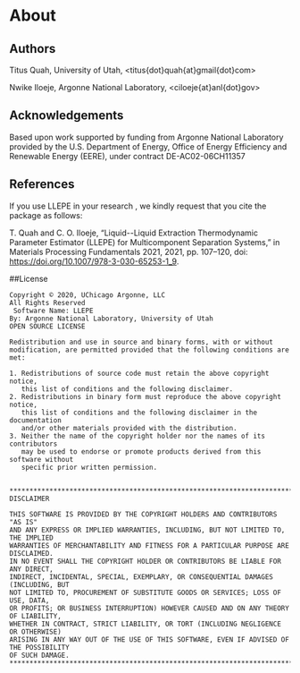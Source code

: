 # About

## Authors
Titus Quah, University of Utah, <titus{dot}quah{at}gmail{dot}com>

Nwike Iloeje, Argonne National Laboratory, <ciloeje{at}anl{dot}gov>

## Acknowledgements

Based upon work supported by funding from Argonne National Laboratory provided by the U.S. Department of Energy, Office of Energy Efficiency and Renewable Energy (EERE), under contract DE-AC02-06CH11357

## References
If you use LLEPE in your research , we kindly request that you cite the package as follows:

T. Quah and C. O. Iloeje, “Liquid--Liquid Extraction Thermodynamic Parameter Estimator (LLEPE) for Multicomponent Separation Systems,” in Materials Processing Fundamentals 2021, 2021, pp. 107–120, doi: https://doi.org/10.1007/978-3-030-65253-1_9.

##License
```
Copyright © 2020, UChicago Argonne, LLC
All Rights Reserved
 Software Name: LLEPE
By: Argonne National Laboratory, University of Utah
OPEN SOURCE LICENSE

Redistribution and use in source and binary forms, with or without
modification, are permitted provided that the following conditions are met:

1. Redistributions of source code must retain the above copyright notice,
   this list of conditions and the following disclaimer.
2. Redistributions in binary form must reproduce the above copyright notice,
   this list of conditions and the following disclaimer in the documentation
   and/or other materials provided with the distribution.
3. Neither the name of the copyright holder nor the names of its contributors
   may be used to endorse or promote products derived from this software without
   specific prior written permission.


******************************************************************************************************
DISCLAIMER

THIS SOFTWARE IS PROVIDED BY THE COPYRIGHT HOLDERS AND CONTRIBUTORS "AS IS"
AND ANY EXPRESS OR IMPLIED WARRANTIES, INCLUDING, BUT NOT LIMITED TO, THE IMPLIED
WARRANTIES OF MERCHANTABILITY AND FITNESS FOR A PARTICULAR PURPOSE ARE DISCLAIMED.
IN NO EVENT SHALL THE COPYRIGHT HOLDER OR CONTRIBUTORS BE LIABLE FOR ANY DIRECT,
INDIRECT, INCIDENTAL, SPECIAL, EXEMPLARY, OR CONSEQUENTIAL DAMAGES (INCLUDING, BUT
NOT LIMITED TO, PROCUREMENT OF SUBSTITUTE GOODS OR SERVICES; LOSS OF USE, DATA,
OR PROFITS; OR BUSINESS INTERRUPTION) HOWEVER CAUSED AND ON ANY THEORY OF LIABILITY,
WHETHER IN CONTRACT, STRICT LIABILITY, OR TORT (INCLUDING NEGLIGENCE OR OTHERWISE)
ARISING IN ANY WAY OUT OF THE USE OF THIS SOFTWARE, EVEN IF ADVISED OF THE POSSIBILITY
OF SUCH DAMAGE.
***************************************************************************************************
```